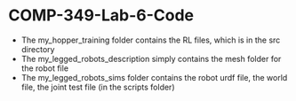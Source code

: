 # COMP-349-Lab-6-Code
* The my_hopper_training folder contains the RL files, which is in the src directory
* The my_legged_robots_description simply contains the mesh folder for the robot file
* The my_legged_robots_sims folder contains the robot urdf file, the world file, the joint test file (in the scripts folder)
